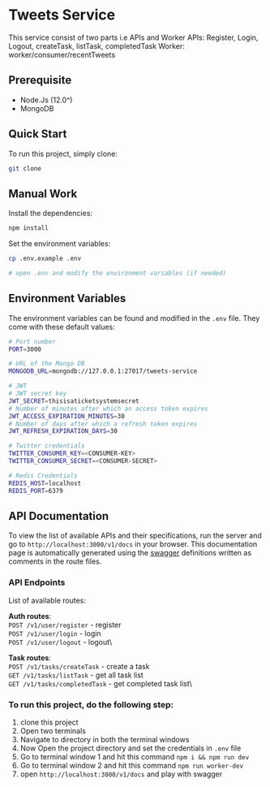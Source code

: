 # Tweets Service

This service consist of two parts i.e APIs and Worker
APIs: Register, Login, Logout, createTask, listTask, completedTask
Worker: worker/consumer/recentTweets

## Prerequisite
* Node.Js (12.0^)
* MongoDB

## Quick Start

To run this project, simply clone:

```bash
git clone 
```

## Manual Work

Install the dependencies:

```bash
npm install
```

Set the environment variables:

```bash
cp .env.example .env

# open .env and modify the environment variables (if needed)
```

## Environment Variables

The environment variables can be found and modified in the `.env` file. They come with these default values:

```bash
# Port number
PORT=3000

# URL of the Mongo DB
MONGODB_URL=mongodb://127.0.0.1:27017/tweets-service

# JWT
# JWT secret key
JWT_SECRET=thisisaticketsystemsecret
# Number of minutes after which an access token expires
JWT_ACCESS_EXPIRATION_MINUTES=30
# Number of days after which a refresh token expires
JWT_REFRESH_EXPIRATION_DAYS=30

# Twitter credentials
TWITTER_CONSUMER_KEY=<CONSUMER-KEY>
TWITTER_CONSUMER_SECRET=<CONSUMER-SECRET>

# Redis Credentials
REDIS_HOST=localhost
REDIS_PORT=6379
```

## API Documentation

To view the list of available APIs and their specifications, run the server and go to `http://localhost:3000/v1/docs` in your browser. This documentation page is automatically generated using the [swagger](https://swagger.io/) definitions written as comments in the route files.

### API Endpoints

List of available routes:

**Auth routes**:\
`POST /v1/user/register` - register\
`POST /v1/user/login` - login\
`POST /v1/user/logout` - logout\

**Task routes**:\
`POST /v1/tasks/createTask` - create a task\
`GET /v1/tasks/listTask` - get all task list\
`GET /v1/tasks/completedTask` - get completed task list\


### To run this project, do the following step:
1. clone this project
2. Open two terminals
3. Navigate to directory in both the terminal windows
4. Now Open the project directory and set the credentials in `.env` file
5. Go to terminal window 1 and hit this command `npm i && npm run dev`
5. Go to terminal window 2 and hit this command `npm run worker-dev`
6. open `http://localhost:3000/v1/docs` and play with swagger
